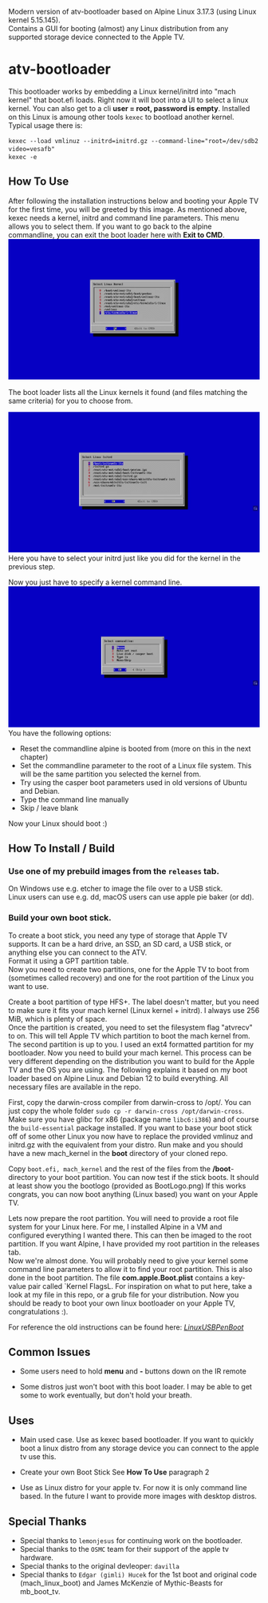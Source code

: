 Modern version of atv-bootloader based on Alpine Linux 3.17.3 (using Linux kernel 5.15.145).  
Contains a GUI for booting (almost) any Linux distribution from any supported storage device connected to the Apple TV.

# atv-bootloader
This bootloader works by embedding a Linux kernel/initrd into "mach kernel" that boot.efi loads. Right now it will boot into a UI to select a linux kernel. You can also get to a cli  **user = root, password is empty**.
Installed on this Linux is amoung other tools `kexec` to bootload another kernel. Typical usage there is:

```
kexec --load vmlinuz --initrd=initrd.gz --command-line="root=/dev/sdb2 video=vesafb"
kexec -e
```

## How To Use
After following the installation instructions below and booting your Apple TV for the first time, you will be greeted by this image.
As mentioned above, kexec needs a kernel, initrd and command line parameters. This menu allows you to select them. If you want to go back to the alpine commandline, you can exit the boot loader here with **Exit to CMD**.
![Screenshot of the kernel selection screen](screenshots/Screenshot_Kernel.png)

The boot loader lists all the Linux kernels it found (and files matching the same criteria) for you to choose from.  

![Screenshot of the initrd selection screen](screenshots/Screenshot_Initrd.png)
Here you have to select your initrd just like you did for the kernel in the previous step.

Now you just have to specify a kernel command line.
![Screenshot of the initrd selection screen](screenshots/Screenshot_Commandline.png)
You have the following options:  
* Reset the commandline alpine is booted from (more on this in the next chapter)
* Set the commandline parameter to the root of a Linux file system. This will be the same partition you selected the kernel from.
* Try using the casper boot parameters used in old versions of Ubuntu and Debian.
* Type the command line manually
* Skip / leave blank

Now your Linux should boot :)

## How To Install / Build

### Use one of my prebuild images from the `releases` tab.  
On Windows use e.g. etcher to image the file over to a USB stick.  
Linux users can use e.g. dd, macOS users can use apple pie baker (or dd).


### Build your own boot stick.

To create a boot stick, you need any type of storage that Apple TV supports. It can be a hard drive, an SSD, an SD card, a USB stick, or anything else you can connect to the ATV.  
Format it using a GPT partition table.  
Now you need to create two partitions, one for the Apple TV to boot from (sometimes called recovery) and one for the root partition of the Linux you want to use.  

Create a boot partition of type HFS+. The label doesn't matter, but you need to make sure it fits your mach kernel (Linux kernel + initrd). I always use 256 MiB, which is plenty of space.  
Once the partition is created, you need to set the filesystem flag "atvrecv" to on. This will tell Apple TV which partition to boot the mach kernel from.
The second partition is up to you. I used an ext4 formatted partition for my bootloader.
Now you need to build your mach kernel. This process can be very different depending on the distribution you want to build for the Apple TV and the OS you are using.
The following explains it based on my boot loader based on Alpine Linux and Debian 12 to build everything.
All necessary files are available in the repo.  

First, copy the darwin-cross compiler from darwin-cross to /opt/. You can just copy the whole folder `sudo cp -r darwin-cross /opt/darwin-cross`.
Make sure you have glibc for x86  (package name `libc6:i386`) and of course the `build-essential` package installed.
If you want to base your boot stick off of some other Linux you now have to replace the provided vmlinuz and initrd.gz with the equivalent from your distro.
Run make and you should have a new mach_kernel in the **boot** directory of your cloned repo.

Copy `boot.efi, mach_kernel` and the rest of the files from the **/boot**-directory to your boot partition.
You can now test if the stick boots. It should at least show you the bootlogo (provided as BootLogo.png)
If this works congrats, you can now boot anything (Linux based) you want on your Apple TV.  


Lets now prepare the root partition.
You will need to provide a root file system for your Linux here. For me, I installed Alpine in a VM and configured everything I wanted there.
This can then be imaged to the root partition. If you want Alpine, I have provided my root partition in the releases tab.  
Now we're almost done. You will probably need to give your kernel some command line parameters to allow it to find your root partition.
This is also done in the boot partition. The file **com.apple.Boot.plist** contains a key-value pair called `Kernel FlagsL. For inspiration on what to put here, take a look at my file in this repo, or a grub file for your distribution.
Now you should be ready to boot your own linux bootloader on your Apple TV, congratulations :).

For reference the old instructions can be found here: *[LinuxUSBPenBoot](https://github.com/lemonjesus/atv-bootloader/wiki/LinuxUSBPenBoot)*

## Common Issues
* Some users need to hold **menu** and **-** buttons down on the IR remote  

* Some distros just won't boot with this boot loader. I may be able to get some to work eventually, but don't hold your breath.

## Uses
* Main used case. Use as kexec based bootloader. If you want to quickly boot a linux distro from any storage device you can connect to the apple tv use this.


* Create your own Boot Stick
See **How To Use** paragraph 2


* Use as Linux distro for your apple tv. For now it is only command line based. In the future I want to provide more images with desktop distros.


## Special Thanks
* Special thanks to `lemonjesus` for continuing work on the bootloader.
* Special thanks to the `OSMC` team for their support of the apple tv hardware.
* Special thanks to the original devleoper: `davilla`
* Special thanks to `Edgar (gimli) Hucek` for the 1st boot and original code (mach_linux_boot) and James McKenzie of Mythic-Beasts for mb_boot_tv.
